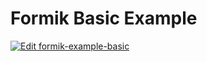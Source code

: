 # Formik Basic Example

[![Edit formik-example-basic](https://codesandbox.io/static/img/play-codesandbox.svg)](https://codesandbox.io/s/github/jaredpalmer/formik/tree/master/examples/basic?fontsize=14&hidenavigation=1&theme=dark)
